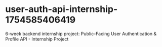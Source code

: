 # user-auth-api-internship-1754585406419
6-week backend internship project: Public-Facing User Authentication &amp; Profile API - Internship Project
